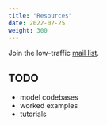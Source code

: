 ```yaml
---
title: "Resources"
date: 2022-02-25
weight: 300
---
```


Join the low-traffic [mail list](https://groups.io/g/cupid-joyful-code).

## TODO

- model codebases
- worked examples
- tutorials
